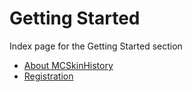 # Getting Started

Index page for the Getting Started section

* [About MCSkinHistory](/help/getting-started/about)
* [Registration](/help/getting-started/registration)
